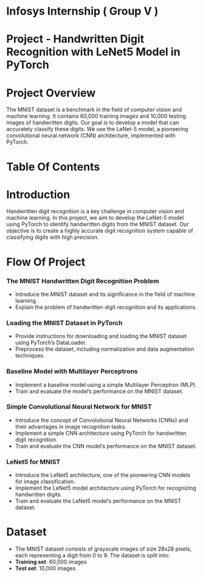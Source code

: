 # Infosys Internship ( Group V )
# Project - Handwritten Digit Recognition with LeNet5 Model in PyTorch

# Project Overview
The MNIST dataset is a benchmark in the field of computer vision and machine learning. It contains 60,000 training images and 10,000 testing images of handwritten digits. Our goal is to develop a model that can accurately classify these digits. We use the LeNet-5 model, a pioneering convolutional neural network (CNN) architecture, implemented with PyTorch.

# Table Of Contents
 




# Introduction
Handwritten digit recognition is a key challenge in computer vision and machine learning. In this project, we aim to develop the LeNet-5 model using PyTorch to identify handwritten digits from the MNIST dataset. Our objective is to create a highly accurate digit recognition system capable of classifying digits with high precision.

# Flow Of Project
 ### The MNIST Handwritten Digit Recognition Problem
  -  Introduce the MNIST dataset and its significance in the field of machine learning.
  -  Explain the problem of handwritten digit recognition and its applications.
 ### Loading the MNIST Dataset in PyTorch
  -  Provide instructions for downloading and loading the MNIST dataset using PyTorch’s DataLoader.
  -  Preprocess the dataset, including normalization and data augmentation techniques.
 ### Baseline Model with Multilayer Perceptrons
  -  Implement a baseline model using a simple Multilayer Perceptron (MLP).
  -  Train and evaluate the model’s performance on the MNIST dataset.
 ### Simple Convolutional Neural Network for MNIST
  -  Introduce the concept of Convolutional Neural Networks (CNNs) and their advantages in image
      recognition tasks.
  -  Implement a simple CNN architecture using PyTorch for handwritten digit recognition.
  -  Train and evaluate the CNN model’s performance on the MNIST dataset.
 ### LeNet5 for MNIST
  -  Introduce the LeNet5 architecture, one of the pioneering CNN models for image classification.
  -  Implement the LeNet5 model architecture using PyTorch for recognizing handwritten digits.
  -  Train and evaluate the LeNet5 model’s performance on the MNIST dataset.

# Dataset
  - The MNIST dataset consists of grayscale images of size 28x28 pixels, each representing a digit from 0 to 9. The dataset is split into:
  - **Training set**: 60,000 images
  - **Test set**: 10,000 images






